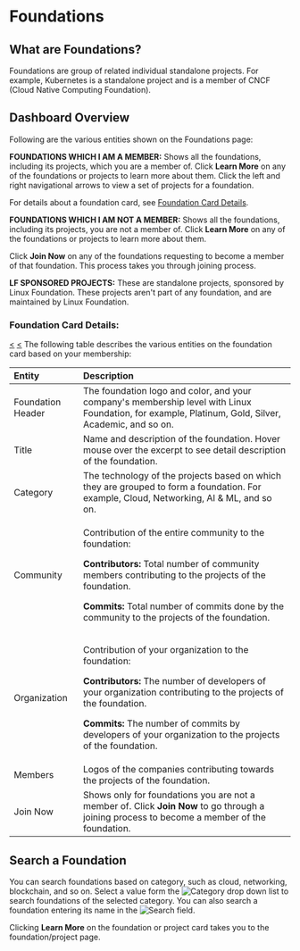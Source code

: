 # Foundations

## ​What are Foundations?

Foundations are group of related individual standalone projects. For example, Kubernetes is a standalone project and is a member of CNCF \(Cloud Native Computing Foundation\).

## Dashboard Overview <a id="dashboard-overview"></a>

Following are the various entities shown on the Foundations page:

**FOUNDATIONS WHICH I AM A MEMBER:** Shows all the foundations, including its projects, which you are a member of. Click **Learn More** on any of the foundations or projects to learn more about them. Click the left and right navigational arrows to view a set of projects for a foundation.

For details about a foundation card, see [Foundation Card Details](./#foundation-card-details).

**FOUNDATIONS WHICH I AM NOT A MEMBER:** Shows all the foundations, including its projects, you are not a member of. Click **Learn More** on any of the foundations or projects to learn more about them.

Click **Join Now** on any of the foundations requesting to become a member of that foundation. This process takes you through joining process.

**LF SPONSORED PROJECTS:** These are standalone projects, sponsored by Linux Foundation. These projects aren't part of any foundation, and are maintained by Linux Foundation.

### **Foundation Card Details:** <a id="foundation-card-details"></a>

​[&lt;](https://docs.linuxfoundation.org/community-bridge/company/dashboard#foundations) [&lt;](overview.md#projects) The following table describes the various entities on the foundation card based on your membership:

<table>
  <thead>
    <tr>
      <th style="text-align:left">Entity</th>
      <th style="text-align:left">Description</th>
    </tr>
  </thead>
  <tbody>
    <tr>
      <td style="text-align:left">Foundation Header</td>
      <td style="text-align:left">The foundation logo and color, and your company&apos;s membership level
        with Linux Foundation, for example, Platinum, Gold, Silver, Academic, and
        so on.</td>
    </tr>
    <tr>
      <td style="text-align:left">Title</td>
      <td style="text-align:left">Name and description of the foundation. Hover mouse over the excerpt to
        see detail description of the foundation.</td>
    </tr>
    <tr>
      <td style="text-align:left">Category</td>
      <td style="text-align:left">The technology of the projects based on which they are grouped to form
        a foundation. For example, Cloud, Networking, AI &amp; ML, and so on.</td>
    </tr>
    <tr>
      <td style="text-align:left">Community</td>
      <td style="text-align:left">
        <p>Contribution of the entire community to the foundation:</p>
        <p><b>Contributors: </b>Total number of community members contributing to
          the projects of the foundation.</p>
        <p><b>Commits: </b>Total number of commits done by the community to the projects
          of the foundation.</p>
      </td>
    </tr>
    <tr>
      <td style="text-align:left">Organization</td>
      <td style="text-align:left">
        <p>Contribution of your organization to the foundation:</p>
        <p><b>Contributors: </b>The number of developers of your organization contributing
          to the projects of the foundation.</p>
        <p><b>Commits: </b>The number of commits by developers of your organization
          to the projects of the foundation.</p>
      </td>
    </tr>
    <tr>
      <td style="text-align:left">Members</td>
      <td style="text-align:left">Logos of the companies contributing towards the projects of the foundation.</td>
    </tr>
    <tr>
      <td style="text-align:left">Join Now</td>
      <td style="text-align:left">Shows only for foundations you are not a member of. Click <b>Join Now</b> to
        go through a joining process to become a member of the foundation.</td>
    </tr>
  </tbody>
</table>

## Search a Foundation <a id="search-a-foundation"></a>

You can search foundations based on category, such as cloud, networking, blockchain, and so on. Select a value form the ![Category](https://firebasestorage.googleapis.com/v0/b/gitbook-28427.appspot.com/o/assets%2F-LuGl2w4LzPpYJ8jx5ae%2F-M1oydI8B3Z7F6kYlHX6%2F-M1pVQWrMJ7G0Qf11NbV%2Fsearch-category.PNG?alt=media&token=daca7f73-210d-4ea1-9475-c30a0d74d1e3) drop down list to search foundations of the selected category. You can also search a foundation entering its name in the ![Search](https://firebasestorage.googleapis.com/v0/b/gitbook-28427.appspot.com/o/assets%2F-LuGl2w4LzPpYJ8jx5ae%2F-M1oydI8B3Z7F6kYlHX6%2F-M1pWEbKtQXnLsJrJLMf%2Fsearch.PNG?alt=media&token=27845e5f-6397-4d86-96d8-d3d9ee945878) field.

Clicking **Learn More** on the foundation or project card takes you to the foundation/project page.


